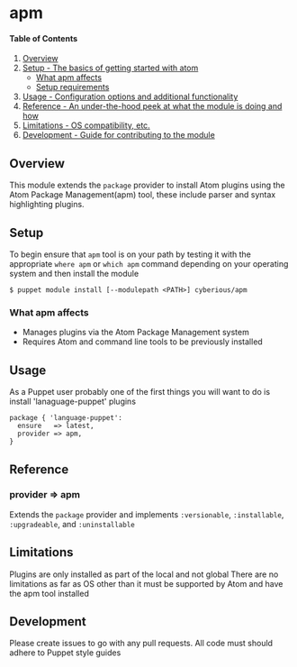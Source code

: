 # apm

#### Table of Contents

1. [Overview](#overview)
2. [Setup - The basics of getting started with atom](#setup)
    * [What apm affects](#what-apm-affects)
    * [Setup requirements](#setup-requirements)
3. [Usage - Configuration options and additional functionality](#usage)
4. [Reference - An under-the-hood peek at what the module is doing and how](#reference)
5. [Limitations - OS compatibility, etc.](#limitations)
6. [Development - Guide for contributing to the module](#development)

## Overview

This module extends the `package` provider to install Atom plugins using the Atom Package Management(apm) tool,
these include parser and syntax highlighting plugins.

## Setup

To begin ensure that `apm` tool is on your path by testing it with the appropriate
`where apm` or `which apm` command depending on your operating system and then install the module
~~~
$ puppet module install [--modulepath <PATH>] cyberious/apm
~~~

### What apm affects

* Manages plugins via the Atom Package Management system
* Requires Atom and command line tools to be previously installed

## Usage

As a Puppet user probably one of the first things you will want to do is install 'lanaguage-puppet' plugins

~~~puppet
package { 'language-puppet':
  ensure   => latest,
  provider => apm,
}
~~~

## Reference

### provider => apm

Extends the `package` provider and implements `:versionable`, `:installable`, `:upgradeable`, and `:uninstallable`

## Limitations

Plugins are only installed as part of the local and not global
There are no limitations as far as OS other than it must be supported by Atom and have the apm tool installed

## Development

Please create issues to go with any pull requests.  All code must should adhere to Puppet
style guides
